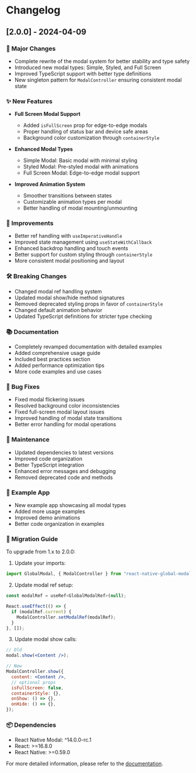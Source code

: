 # Changelog

## [2.0.0] - 2024-04-09

### 🚀 Major Changes
- Complete rewrite of the modal system for better stability and type safety
- Introduced new modal types: Simple, Styled, and Full Screen
- Improved TypeScript support with better type definitions
- New singleton pattern for `ModalController` ensuring consistent modal state

### ✨ New Features
- **Full Screen Modal Support**
  - Added `isFullScreen` prop for edge-to-edge modals
  - Proper handling of status bar and device safe areas
  - Background color customization through `containerStyle`

- **Enhanced Modal Types**
  - Simple Modal: Basic modal with minimal styling
  - Styled Modal: Pre-styled modal with animations
  - Full Screen Modal: Edge-to-edge modal support

- **Improved Animation System**
  - Smoother transitions between states
  - Customizable animation types per modal
  - Better handling of modal mounting/unmounting

### 💪 Improvements
- Better ref handling with `useImperativeHandle`
- Improved state management using `useStateWithCallback`
- Enhanced backdrop handling and touch events
- Better support for custom styling through `containerStyle`
- More consistent modal positioning and layout

### 🛠 Breaking Changes
- Changed modal ref handling system
- Updated modal show/hide method signatures
- Removed deprecated styling props in favor of `containerStyle`
- Changed default animation behavior
- Updated TypeScript definitions for stricter type checking

### 📚 Documentation
- Completely revamped documentation with detailed examples
- Added comprehensive usage guide
- Included best practices section
- Added performance optimization tips
- More code examples and use cases

### 🐛 Bug Fixes
- Fixed modal flickering issues
- Resolved background color inconsistencies
- Fixed full-screen modal layout issues
- Improved handling of modal state transitions
- Better error handling for modal operations

### 🧹 Maintenance
- Updated dependencies to latest versions
- Improved code organization
- Better TypeScript integration
- Enhanced error messages and debugging
- Removed deprecated code and methods

### 📱 Example App
- New example app showcasing all modal types
- Added more usage examples
- Improved demo animations
- Better code organization in examples

### 🔄 Migration Guide
To upgrade from 1.x to 2.0.0:

1. Update your imports:
```jsx
import GlobalModal, { ModalController } from "react-native-global-modal-2"
```

2. Update modal ref setup:
```jsx
const modalRef = useRef<GlobalModalRef>(null);

React.useEffect(() => {
  if (modalRef.current) {
    ModalController.setModalRef(modalRef);
  }
}, []);
```

3. Update modal show calls:
```jsx
// Old
modal.show(<Content />);

// New
ModalController.show({
  content: <Content />,
  // optional props
  isFullScreen: false,
  containerStyle: {},
  onShow: () => {},
  onHide: () => {},
});
```

### 📦 Dependencies
- React Native Modal: ^14.0.0-rc.1
- React: >=16.8.0
- React Native: >=0.59.0

For more detailed information, please refer to the [documentation](README.md). 